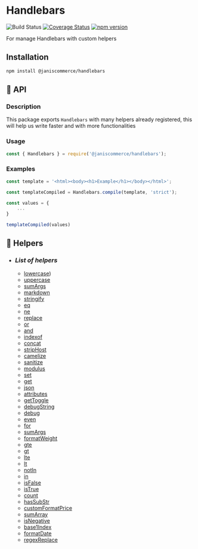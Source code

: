 # Handlebars

![Build Status](https://github.com/janis-commerce/handlebars/workflows/Build%20Status/badge.svg)
[![Coverage Status](https://coveralls.io/repos/github/janis-commerce/handlebars/badge.svg?branch=master)](https://coveralls.io/github/janis-commerce/handlebars?branch=master)
[![npm version](https://badge.fury.io/js/handlebars.svg)](https://www.npmjs.com/package/@janiscommerce/handlebars)

For manage Handlebars with custom helpers

## Installation
```sh
npm install @janiscommerce/handlebars
```

## 📢 API

### Description
This package exports `Handlebars` with many helpers already registered, this will help us write faster and with more functionalities  
### Usage
```js
const { Handlebars } = require('@janiscommerce/handlebars');
```

### Examples
```js
const template = '<html><body><h1>Example</h1></body></html>';

const templateCompiled = Handlebars.compile(template, 'strict');

const values = {
	...
}

templateCompiled(values)
```

## 📢 Helpers

* ### *List of helpers*
  * [lowercase](https://github.com/janis-commerce/handlebars/blob/master/docs/helpers.md#lowercase))
  * [uppercase](https://github.com/janis-commerce/handlebars/blob/master/docs/helpers.md##uppercase)
  * [sumArgs](https://github.com/janis-commerce/handlebars/blob/master/docs/helpers.md##sumArgs)
  * [markdown](https://github.com/janis-commerce/handlebars/blob/master/docs/helpers.md##markdown)
  * [stringify](https://github.com/janis-commerce/handlebars/blob/master/docs/helpers.md##stringify)
  * [eq](https://github.com/janis-commerce/handlebars/blob/master/docs/helpers.md##eq)
  * [ne](https://github.com/janis-commerce/handlebars/blob/master/docs/helpers.md##ne)
  * [replace](https://github.com/janis-commerce/handlebars/blob/master/docs/helpers.md##replace)
  * [or](https://github.com/janis-commerce/handlebars/blob/master/docs/helpers.md##or)
  * [and](https://github.com/janis-commerce/handlebars/blob/master/docs/helpers.md##and)
  * [indexof](https://github.com/janis-commerce/handlebars/blob/master/docs/helpers.md##indexof)
  * [concat](https://github.com/janis-commerce/handlebars/blob/master/docs/helpers.md##concat)
  * [stripHost](https://github.com/janis-commerce/handlebars/blob/master/docs/helpers.md##stripHost)
  * [camelize](https://github.com/janis-commerce/handlebars/blob/master/docs/helpers.md##camelize)
  * [sanitize](https://github.com/janis-commerce/handlebars/blob/master/docs/helpers.md##sanitize)
  * [modulus](https://github.com/janis-commerce/handlebars/blob/master/docs/helpers.md##modulus)
  * [set](https://github.com/janis-commerce/handlebars/blob/master/docs/helpers.md##set)
  * [get](https://github.com/janis-commerce/handlebars/blob/master/docs/helpers.md##get)
  * [json](https://github.com/janis-commerce/handlebars/blob/master/docs/helpers.md##json)
  * [attributes](https://github.com/janis-commerce/handlebars/blob/master/docs/helpers.md##attributes)
  * [getToggle](https://github.com/janis-commerce/handlebars/blob/master/docs/helpers.md##getToggle)
  * [debugString](https://github.com/janis-commerce/handlebars/blob/master/docs/helpers.md##debugString)
  * [debug](https://github.com/janis-commerce/handlebars/blob/master/docs/helpers.md##debug)
  * [even](https://github.com/janis-commerce/handlebars/blob/master/docs/helpers.md##even)
  * [for](https://github.com/janis-commerce/handlebars/blob/master/docs/helpers.md##for)
  * [sumArgs](https://github.com/janis-commerce/handlebars/blob/master/docs/helpers.md##sumArgs)
  * [formatWeight](https://github.com/janis-commerce/handlebars/blob/master/docs/helpers.md##formatWeight)
  * [gte](https://github.com/janis-commerce/handlebars/blob/master/docs/helpers.md##gte)
  * [gt](https://github.com/janis-commerce/handlebars/blob/master/docs/helpers.md##gt)
  * [lte](https://github.com/janis-commerce/handlebars/blob/master/docs/helpers.md##lte)
  * [lt](https://github.com/janis-commerce/handlebars/blob/master/docs/helpers.md##lt)
  * [notIn](https://github.com/janis-commerce/handlebars/blob/master/docs/helpers.md##notIn)
  * [in](https://github.com/janis-commerce/handlebars/blob/master/docs/helpers.md##in)
  * [isFalse](https://github.com/janis-commerce/handlebars/blob/master/docs/helpers.md##isFalse)
  * [isTrue](https://github.com/janis-commerce/handlebars/blob/master/docs/helpers.md##isTrue)
  * [count](https://github.com/janis-commerce/handlebars/blob/master/docs/helpers.md##count)
  * [hasSubStr](https://github.com/janis-commerce/handlebars/blob/master/docs/helpers.md##hasSubStr)
  * [customFormatPrice](https://github.com/janis-commerce/handlebars/blob/master/docs/helpers.md##customFormatPrice)
  * [sumArray](https://github.com/janis-commerce/handlebars/blob/master/docs/helpers.md##sumArray)
  * [isNegative](https://github.com/janis-commerce/handlebars/blob/master/docs/helpers.md##isNegative)
  * [base1Index](https://github.com/janis-commerce/handlebars/blob/master/docs/helpers.md##base1Index)
  * [formatDate](https://github.com/janis-commerce/handlebars/blob/master/docs/helpers.md##formatDate)
  * [regexReplace](https://github.com/janis-commerce/handlebars/blob/master/docs/helpers.md##regexReplace)
